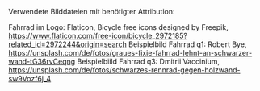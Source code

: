 Verwendete Bilddateien mit benötigter Attribution:

Fahrrad im Logo: Flaticon, Bicycle free icons designed by Freepik, https://www.flaticon.com/free-icon/bicycle_2972185?related_id=2972244&origin=search
Beispielbild Fahrrad q1: Robert Bye, https://unsplash.com/de/fotos/graues-fixie-fahrrad-lehnt-an-schwarzer-wand-tG36rvCeqng
Beispielbiild Fahrrad q3: Dmitrii Vaccinium, https://unsplash.com/de/fotos/schwarzes-rennrad-gegen-holzwand-sw9Vozf6j_4
